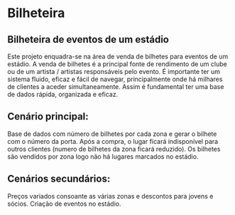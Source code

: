 # Bilheteira

## Bilheteira de eventos de um estádio
Este projeto enquadra-se na área de venda de bilhetes para eventos de um estádio.
A venda de bilhetes é a principal fonte de rendimento de um clube ou de um artista / artistas responsáveis pelo evento. É importante ter um sistema fluido, eficaz e fácil de navegar, principalmente onde há milhares de clientes a aceder simultaneamente. Assim é fundamental ter uma base de dados rápida, organizada e eficaz.

## Cenário principal:
Base de dados com número de bilhetes por cada zona e gerar o bilhete com o número da porta. Após a compra, o lugar ficará indisponível para outros clientes (numero de bilhetes da zona ficará reduzido).
Os bilhetes são vendidos por zona logo não há lugares marcados no estádio.

## Cenários secundários:
Preços variados consoante as várias zonas e descontos para jovens e sócios.
Criação de eventos no estádio.

